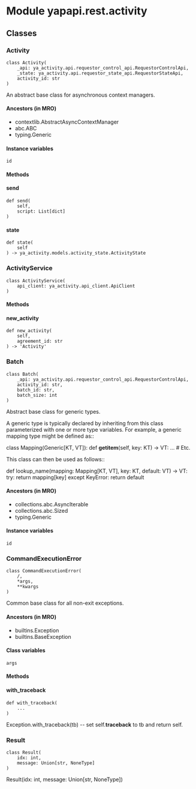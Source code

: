 Module yapapi.rest.activity
===========================

Classes
-------

### Activity

```python3
class Activity(
    _api: ya_activity.api.requestor_control_api.RequestorControlApi,
    _state: ya_activity.api.requestor_state_api.RequestorStateApi,
    activity_id: str
)
```

An abstract base class for asynchronous context managers.

#### Ancestors (in MRO)

* contextlib.AbstractAsyncContextManager
* abc.ABC
* typing.Generic

#### Instance variables

```python3
id
```

#### Methods

    
#### send

```python3
def send(
    self,
    script: List[dict]
)
```

    
#### state

```python3
def state(
    self
) -> ya_activity.models.activity_state.ActivityState
```

### ActivityService

```python3
class ActivityService(
    api_client: ya_activity.api_client.ApiClient
)
```

#### Methods

    
#### new_activity

```python3
def new_activity(
    self,
    agreement_id: str
) -> 'Activity'
```

### Batch

```python3
class Batch(
    _api: ya_activity.api.requestor_control_api.RequestorControlApi,
    activity_id: str,
    batch_id: str,
    batch_size: int
)
```

Abstract base class for generic types.

A generic type is typically declared by inheriting from
this class parameterized with one or more type variables.
For example, a generic mapping type might be defined as::

  class Mapping(Generic[KT, VT]):
      def __getitem__(self, key: KT) -> VT:
          ...
      # Etc.

This class can then be used as follows::

  def lookup_name(mapping: Mapping[KT, VT], key: KT, default: VT) -> VT:
      try:
          return mapping[key]
      except KeyError:
          return default

#### Ancestors (in MRO)

* collections.abc.AsyncIterable
* collections.abc.Sized
* typing.Generic

#### Instance variables

```python3
id
```

### CommandExecutionError

```python3
class CommandExecutionError(
    /,
    *args,
    **kwargs
)
```

Common base class for all non-exit exceptions.

#### Ancestors (in MRO)

* builtins.Exception
* builtins.BaseException

#### Class variables

```python3
args
```

#### Methods

    
#### with_traceback

```python3
def with_traceback(
    ...
)
```
Exception.with_traceback(tb) --
set self.__traceback__ to tb and return self.

### Result

```python3
class Result(
    idx: int,
    message: Union[str, NoneType]
)
```

Result(idx: int, message: Union[str, NoneType])